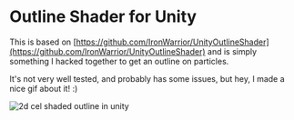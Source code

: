 # Outline Shader for Unity
This is based on [https://github.com/IronWarrior/UnityOutlineShader](https://github.com/IronWarrior/UnityOutlineShader) and is simply something I hacked together to get an outline on particles.

It's not very well tested, and probably has some issues, but hey, I made a nice gif about it! :)

![2d cel shaded outline in unity](https://images.squarespace-cdn.com/content/v1/5db8cb6999b6e230aca03720/1572439509976-ZSA2R1HBE48C9414YY40/ke17ZwdGBToddI8pDm48kCcFFGqxcoyl-xsOVnAmUY1Zw-zPPgdn4jUwVcJE1ZvWEtT5uBSRWt4vQZAgTJucoTqqXjS3CfNDSuuf31e0tVE-frmiIAan08DKalPeiA7DWUqn1S_IFZwauHc8k2kSkmbSd6kfRtgWHgNMDgGnmDY/smoke_outline.gif "2D Cel Shaded Outline in Unity")


